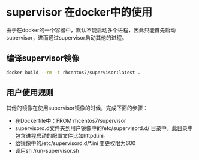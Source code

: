 # supervisor 在docker中的使用

由于在docker的一个容器中，默认不能启动多个进程，因此只能首先启动supervisor，进而通过supervisor启动其他的进程。

## 编译supervisor镜像


```bash
docker build --rm -t rhcentos7/supervisor:latest .
```

## 用户使用规则

其他的镜像在使用supervisor镜像的时候，完成下面的步骤：

* 在Dockerfile中：FROM rhcentos7/supervisor
* supervisord.d文件夹到用户镜像中的/etc/supervisord.d/ 目录中。此目录中包含进程启动的配置文件比如httpd.ini。
* 给镜像中的/etc/supervisord.d/*.ini 变更权限为600
* 调用sh /run-supervisor.sh